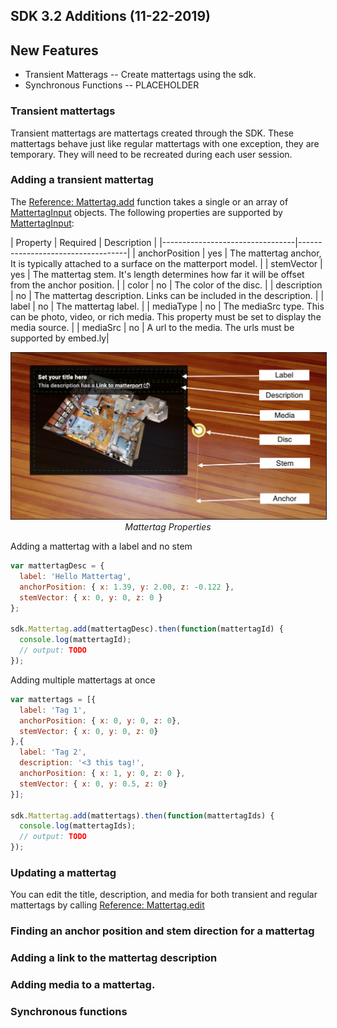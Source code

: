 ## SDK 3.2 Additions (11-22-2019)

## New Features
- Transient Matterags
-- Create mattertags using the sdk.
- Synchronous Functions
-- PLACEHOLDER

### Transient mattertags
Transient mattertags are mattertags created through the SDK. These mattertags behave just like regular mattertags with one exception, they are temporary. They will need to be recreated during each user session.

### Adding a transient mattertag
The [Reference: Mattertag.add](reference/modules/mattertag.html#add) function takes a single or an array of [MattertagInput](reference/interfaces/mattertag.mattertaginput) objects. The following properties are supported by [MattertagInput](reference/interfaces/mattertag.mattertaginput):

| Property | Required | Description |
|---------------------------------|-----------------------------------|
| anchorPosition | yes | The mattertag anchor, It is typically attached to a surface on the matterport model. |
| stemVector | yes | The mattertag stem. It's length determines how far it will be offset from the anchor position. |
| color   | no | The color of the disc. |
| description | no | The mattertag description. Links can be included in the description. |
| label | no | The mattertag label. |
| mediaType | no | The mediaSrc type. This can be photo, video, or rich media. This property must be set to display the media source. |
| mediaSrc | no | A url to the media. The urls must be supported by embed.ly|

<p align="center">
  <img src="images/mattertag-properties.png" border="1">
  <em>Mattertag Properties</em>
</p>

Adding a mattertag with a label and no stem
```javascript
var mattertagDesc = {
  label: 'Hello Mattertag',
  anchorPosition: { x: 1.39, y: 2.00, z: -0.122 },
  stemVector: { x: 0, y: 0, z: 0 }
};

sdk.Mattertag.add(mattertagDesc).then(function(mattertagId) {
  console.log(mattertagId);
  // output: TODO
});
```

Adding multiple mattertags at once
```javascript
var mattertags = [{
  label: 'Tag 1',
  anchorPosition: { x: 0, y: 0, z: 0},
  stemVector: { x: 0, y: 0, z: 0}
},{
  label: 'Tag 2',
  description: '<3 this tag!',
  anchorPosition: { x: 1, y: 0, z: 0 },
  stemVector: { x: 0, y: 0.5, z: 0}
}];

sdk.Mattertag.add(mattertags).then(function(mattertagIds) {
  console.log(mattertagIds);
  // output: TODO
});
```

### Updating a mattertag
You can edit the title, description, and media for both transient and regular mattertags by calling
[Reference: Mattertag.edit](reference/modules/mattertag.html#edit)


### Finding an anchor position and stem direction for a mattertag

### Adding a link to the mattertag description

### Adding media to a mattertag.

### Synchronous functions